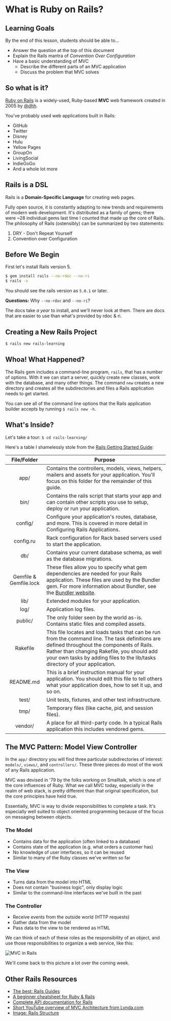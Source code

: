 # What is Ruby on Rails?
## Learning Goals

By the end of this lesson, students should be able to...

- Answer the question at the top of this document
- Explain the Rails mantra of _Convention Over Configuration_
- Have a basic understanding of MVC
  - Describe the different parts of an MVC application
  - Discuss the problem that MVC solves

## So what is it?
[Ruby on Rails](http://rubyonrails.org/) is a widely-used, Ruby-based __MVC__ web framework created in 2005 by [@dhh](https://twitter.com/dhh).

You've probably used web applications built in Rails:

- GitHub
- Twitter
- Disney
- Hulu
- Yellow Pages
- GroupOn
- LivingSocial
- IndieGoGo
- And a whole lot more

## Rails is a DSL
Rails is a __Domain-Specific Language__ for creating web pages.

Fully open source, it is constantly adapting to new trends and requirements of modern web development. It's distributed as a family of gems; there were ~28 individual gems last time I counted that made up the core of Rails. The philosophy of Rails (ostensibly) can be summarized by two statements:

1. DRY - Don't Repeat Yourself
1. Convention over Configuration

## Before We Begin

First let's install Rails version 5.

```bash
$ gem install rails --no-rdoc --no-ri
$ rails -v
```

You should see the rails version as `5.0.1` or later.

__Questions:__ Why `--no-rdoc` and `--no-ri`?

The docs take _a year_ to install, and we'll never look at them. There are docs that are easier to use than what's provided by rdoc & ri.

## Creating a New Rails Project
```bash
$ rails new rails-learning
```

## Whoa! What Happened?
The Rails gem includes a command-line program, `rails`, that has a number of options. With it we can start a server, quickly create new classes, work with the database, and many other things. The command `new` creates a new directory and creates all the subdirectories and files a Rails application needs to get started.

You can see all of the command line options that the Rails application builder accepts by running `$ rails new -h`.

## What's Inside?
Let's take a tour: `$ cd rails-learning/`

Here's a table I shamelessly stole from the [Rails Getting Started Guide](http://guides.rubyonrails.org/getting_started.html):

|File/Folder|Purpose|
|:---:|-------------|
| app/        | Contains the controllers, models, views, helpers, mailers and assets for your application. You'll focus on this folder for the remainder of this guide. |
| bin/        | Contains the rails script that starts your app and can contain other scripts you use to setup, deploy or run your application. |
| config/     | Configure your application's routes, database, and more. This is covered in more detail in Configuring Rails Applications. |
| config.ru   | Rack configuration for Rack based servers used to start the application. |
| db/         | Contains your current database schema, as well as the database migrations. |
| Gemfile & Gemfile.lock | These files allow you to specify what gem dependencies are needed for your Rails application. These files are used by the Bundler gem. For more information about Bundler, see the [Bundler website](http://bundler.io/). |
| lib/        | Extended modules for your application. |
| log/        | Application log files. |
| public/     | The only folder seen by the world as-is. Contains static files and compiled assets. |
| Rakefile    | This file locates and loads tasks that can be run from the command line. The task definitions are defined throughout the components of Rails. Rather than changing Rakefile, you should add your own tasks by adding files to the lib/tasks directory of your application. |
| README.md | This is a brief instruction manual for your application. You should edit this file to tell others what your application does, how to set it up, and so on. |
| test/       | Unit tests, fixtures, and other test infrastructure. |
| tmp/        | Temporary files (like cache, pid, and session files). |
| vendor/     | A place for all third-party code. In a typical Rails application this includes vendored gems. |

## The MVC Pattern: Model View Controller

In the `app/` directory you will find three particular subdirectories of interest: `models/`, `views/`, and `controllers/`. These three pieces do most of the work of any Rails application.

MVC was devised in '79 by the folks working on Smalltalk, which is one of the core influences of Ruby. What we call MVC today, especially in the realm of web stack, is pretty different than that original specification, but the core principles have held true.

Essentially, MVC is way to divide responsibilities to complete a task. It's especially well suited to object oriented programming because of the focus on messaging between objects.

### The Model
- Contains data for the application (often linked to a database)
- Contains state of the application (e.g. what orders a customer has)
- No knowledge of user interfaces, so it can be reused
- Similar to many of the Ruby classes we've written so far

### The View
- Turns data from the model into HTML
- Does not contain "business logic", only display logic
- Similar to the command-line interfaces we've built in the past

### The Controller
- Receive events from the outside world (HTTP requests)
- Gather data from the model
- Pass data to the view to be rendered as HTML

We can think of each of these roles as the responsibility of an object, and use those responsibilities to organize a web service, like this:

![MVC in Rails](images/railsmvc.png)

We'll come back to this picture a lot over the coming week.

## Other Rails Resources
- [The best: Rails Guides](http://guides.rubyonrails.org/)
- [A beginner cheatsheet for Ruby & Rails](http://www.pragtob.info/rails-beginner-cheatsheet/)
- [Complete API documentation for Rails](http://apidock.com/rails)
- [Short YouTube overview of MVC Architecture from Lynda.com](https://www.youtube.com/watch?v=3mQjtk2YDkM)
- [Image: Rails Structure](http://docs.railsbridge.org/job-board/img/request-cycle.jpg)
